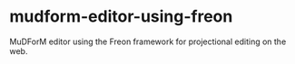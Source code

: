 # mudform-editor-using-freon
MuDForM editor using the Freon framework for projectional editing on the web.
